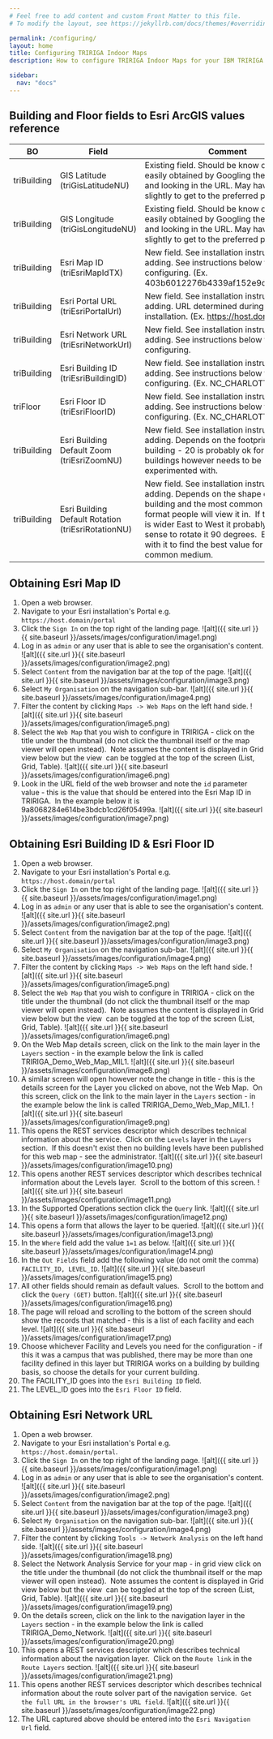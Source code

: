 ```yaml
---
# Feel free to add content and custom Front Matter to this file.
# To modify the layout, see https://jekyllrb.com/docs/themes/#overriding-theme-defaults

permalink: /configuring/
layout: home
title: Configuring TRIRIGA Indoor Maps
description: How to configure TRIRIGA Indoor Maps for your IBM TRIRIGA solution.

sidebar:
  nav: "docs"
---
```

## Building and Floor fields to Esri ArcGIS values reference

BO | Field | Comment 
------- | --------- | -------- 
triBuilding | GIS Latitude (triGisLatitudeNU) | Existing field.  Should be know otherwise easily obtained by Googling the address and looking in the URL. May have to tweak slightly to get to the preferred position.
triBuilding | GIS Longitude (triGisLongitudeNU) | Existing field.  Should be know otherwise easily obtained by Googling the address and looking in the URL. May have to tweak slightly to get to the preferred position.
triBuilding | Esri Map ID (triEsriMapIdTX) | New field. See installation instructions for adding. See instructions below for configuring. (Ex. 403b6012276b4339af152e9c3319a4b1)
triBuilding | Esri Portal URL (triEsriPortalUrl) | New field. See installation instructions for adding.  URL determined during Esri installation. (Ex. https://host.domain/portal)
triBuilding | Esri Network URL (triEsriNetworkUrl) | New field. See installation instructions for adding.  See instructions below for configuring. 
triBuilding | Esri Building ID (triEsriBuildingID) | New field. See installation instructions for adding.  See instructions below for configuring. (Ex. NC_CHARLOTTE_ONE)
triFloor | Esri Floor ID (triEsriFloorID) | New field. See installation instructions for adding.  See instructions below for configuring. (Ex. NC_CHARLOTTE_ONE.1)
triBuilding | Esri Building Default Zoom (triEsriZoomNU) | New field. See installation instructions for adding.  Depends on the footprint of the building - 20 is probably ok for most buildings however needs to be experimented with.
triBuilding | Esri Building Default Rotation (triEsriRotationNU) | New field. See installation instructions for adding.  Depends on the shape of the building and the most common screen format people will view it in.  If the building is wider East to West it probably makes sense to rotate it 90 degrees.  Experiment with it to find the best value for the most common medium.



## Obtaining Esri Map ID

1. Open a web browser.
1. Navigate to your Esri installation's Portal e.g. `https://host.domain/portal`
1. Click the `Sign In` on the top right of the landing page.
![alt]({{ site.url }}{{ site.baseurl }}/assets/images/configuration/image1.png)
1. Log in as `admin` or any user that is able to see the organisation's content.
![alt]({{ site.url }}{{ site.baseurl }}/assets/images/configuration/image2.png)
1. Select `Content` from the navigation bar at the top of the page.
![alt]({{ site.url }}{{ site.baseurl }}/assets/images/configuration/image3.png)
1. Select `My Organisation` on the navigation sub-bar.
![alt]({{ site.url }}{{ site.baseurl }}/assets/images/configuration/image4.png)
1. Filter the content by clicking `Maps -> Web Maps` on the left hand side.
![alt]({{ site.url }}{{ site.baseurl }}/assets/images/configuration/image5.png)
1. Select the `Web Map` that you wish to configure in TRIRIGA - click on the title under the thumbnail (do not click the thumbnail itself or the map viewer will open instead).  Note assumes the content is displayed in Grid view below but the view  can be toggled at the top of the screen (List, Grid, Table).
![alt]({{ site.url }}{{ site.baseurl }}/assets/images/configuration/image6.png)
1. Look in the URL field of the web browser and note the `id` parameter value - this is the value that should be entered into the Esri Map ID in TRIRIGA.  In the example below it is 9a8068284e614be3bdcb1cd26f05499a.
![alt]({{ site.url }}{{ site.baseurl }}/assets/images/configuration/image7.png)

## Obtaining Esri Building ID & Esri Floor ID

1. Open a web browser.
1. Navigate to your Esri installation's Portal e.g. `https://host.domain/portal`
1. Click the `Sign In` on the top right of the landing page.
![alt]({{ site.url }}{{ site.baseurl }}/assets/images/configuration/image1.png)
1. Log in as `admin` or any user that is able to see the organisation's content.
![alt]({{ site.url }}{{ site.baseurl }}/assets/images/configuration/image2.png)
1. Select `Content` from the navigation bar at the top of the page.
![alt]({{ site.url }}{{ site.baseurl }}/assets/images/configuration/image3.png)
1. Select `My Organisation` on the navigation sub-bar.
![alt]({{ site.url }}{{ site.baseurl }}/assets/images/configuration/image4.png)
1. Filter the content by clicking `Maps -> Web Maps` on the left hand side.
![alt]({{ site.url }}{{ site.baseurl }}/assets/images/configuration/image5.png)
1. Select the `Web Map` that you wish to configure in TRIRIGA - click on the title under the thumbnail (do not click the thumbnail itself or the map viewer will open instead).  Note assumes the content is displayed in Grid view below but the view  can be toggled at the top of the screen (List, Grid, Table).
![alt]({{ site.url }}{{ site.baseurl }}/assets/images/configuration/image6.png)
1. On the Web Map details screen, click on the link to the main layer in the `Layers` section - in the example below the link is called TRIRIGA_Demo_Web_Map_MIL1.
![alt]({{ site.url }}{{ site.baseurl }}/assets/images/configuration/image8.png)
1. A similar screen will open however note the change in title - this is the details screen for the Layer you clicked on above, not the Web Map.  On this screen, click on the link to the main layer in the `Layers` section - in the example below the link is called TRIRIGA_Demo_Web_Map_MIL1.
![alt]({{ site.url }}{{ site.baseurl }}/assets/images/configuration/image9.png)
1. This opens the REST services descriptor which describes technical information about the service.  Click on the `Levels` layer in the `Layers` section.  If this doesn't exist then no building levels have been published for this web map - see the administrator.
![alt]({{ site.url }}{{ site.baseurl }}/assets/images/configuration/image10.png)
1. This opens another REST services descriptor which describes technical information about the Levels layer.  Scroll to the bottom of this screen.
![alt]({{ site.url }}{{ site.baseurl }}/assets/images/configuration/image11.png)
1. In the Supported Operations section click the `Query` link.
![alt]({{ site.url }}{{ site.baseurl }}/assets/images/configuration/image12.png)
1. This opens a form that allows the layer to be queried.
![alt]({{ site.url }}{{ site.baseurl }}/assets/images/configuration/image13.png)
1. In the `Where` field add the value `1=1` as below.
![alt]({{ site.url }}{{ site.baseurl }}/assets/images/configuration/image14.png)
1. In the `Out Fields` field add the following value (do not omit the comma) `FACILITY_ID, LEVEL_ID`.
![alt]({{ site.url }}{{ site.baseurl }}/assets/images/configuration/image15.png)
1. All other fields should remain as default values.  Scroll to the bottom and click the `Query (GET)` button.
![alt]({{ site.url }}{{ site.baseurl }}/assets/images/configuration/image16.png)
1. The page will reload and scrolling to the bottom of the screen should show the records that matched - this is a list of each facility and each level.
![alt]({{ site.url }}{{ site.baseurl }}/assets/images/configuration/image17.png)
1. Choose whichever Facility and Levels you need for the configuration - if this it was a campus that was published, there may be more than one facility defined in this layer but TRIRIGA works on a building by building basis, so choose the details for your current building.  
1. The FACILITY_ID goes into the `Esri Building ID` field.
1. The LEVEL_ID goes into the `Esri Floor ID` field.

## Obtaining Esri Network URL

1. Open a web browser.
1. Navigate to your Esri installation's Portal e.g. `https://host.domain/portal`.
1. Click the `Sign In` on the top right of the landing page.
![alt]({{ site.url }}{{ site.baseurl }}/assets/images/configuration/image1.png)
1. Log in as `admin` or any user that is able to see the organisation's content.
![alt]({{ site.url }}{{ site.baseurl }}/assets/images/configuration/image2.png)
1. Select `Content` from the navigation bar at the top of the page.
![alt]({{ site.url }}{{ site.baseurl }}/assets/images/configuration/image3.png)
1. Select `My Organisation` on the navigation sub-bar.
![alt]({{ site.url }}{{ site.baseurl }}/assets/images/configuration/image4.png)
1. Filter the content by clicking `Tools -> Network Analysis` on the left hand side.
![alt]({{ site.url }}{{ site.baseurl }}/assets/images/configuration/image18.png)
1. Select the Network Analysis Service for your map - in grid view click on the title under the thumbnail (do not click the thumbnail itself or the map viewer will open instead).  Note assumes the content is displayed in Grid view below but the view  can be toggled at the top of the screen (List, Grid, Table).
![alt]({{ site.url }}{{ site.baseurl }}/assets/images/configuration/image19.png)
1. On the details screen, click on the link to the navigation layer in the `Layers` section - in the example below the link is called TRIRIGA_Demo_Network.
![alt]({{ site.url }}{{ site.baseurl }}/assets/images/configuration/image20.png)
1. This opens a REST services descriptor which describes technical information about the navigation layer.  Click on the `Route link` in the `Route Layers` section.
![alt]({{ site.url }}{{ site.baseurl }}/assets/images/configuration/image21.png)
1. This opens another REST services descriptor which describes technical information about the route solver part of the navigation service.  `Get the full URL in the browser's URL field`.
![alt]({{ site.url }}{{ site.baseurl }}/assets/images/configuration/image22.png)
1. The URL captured above should be entered into the `Esri Navigation Url` field.